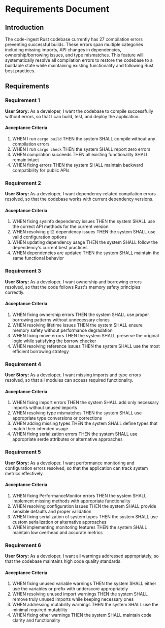 # Requirements Document

## Introduction

The code-ingest Rust codebase currently has 27 compilation errors preventing successful builds. These errors span multiple categories including missing imports, API changes in dependencies, ownership/borrowing issues, and type mismatches. This feature will systematically resolve all compilation errors to restore the codebase to a buildable state while maintaining existing functionality and following Rust best practices.

## Requirements

### Requirement 1

**User Story:** As a developer, I want the codebase to compile successfully without errors, so that I can build, test, and deploy the application.

#### Acceptance Criteria

1. WHEN I run `cargo build` THEN the system SHALL compile without any compilation errors
2. WHEN I run `cargo check` THEN the system SHALL report zero errors
3. WHEN compilation succeeds THEN all existing functionality SHALL remain intact
4. WHEN fixing errors THEN the system SHALL maintain backward compatibility for public APIs

### Requirement 2

**User Story:** As a developer, I want dependency-related compilation errors resolved, so that the codebase works with current dependency versions.

#### Acceptance Criteria

1. WHEN fixing sysinfo dependency issues THEN the system SHALL use the correct API methods for the current version
2. WHEN resolving git2 dependency issues THEN the system SHALL use valid configuration options
3. WHEN updating dependency usage THEN the system SHALL follow the dependency's current best practices
4. WHEN dependencies are updated THEN the system SHALL maintain the same functional behavior

### Requirement 3

**User Story:** As a developer, I want ownership and borrowing errors resolved, so that the code follows Rust's memory safety principles correctly.

#### Acceptance Criteria

1. WHEN fixing ownership errors THEN the system SHALL use proper borrowing patterns without unnecessary clones
2. WHEN resolving lifetime issues THEN the system SHALL ensure memory safety without performance degradation
3. WHEN fixing move errors THEN the system SHALL preserve the original logic while satisfying the borrow checker
4. WHEN resolving reference issues THEN the system SHALL use the most efficient borrowing strategy

### Requirement 4

**User Story:** As a developer, I want missing imports and type errors resolved, so that all modules can access required functionality.

#### Acceptance Criteria

1. WHEN fixing import errors THEN the system SHALL add only necessary imports without unused imports
2. WHEN resolving type mismatches THEN the system SHALL use appropriate type conversions or corrections
3. WHEN adding missing types THEN the system SHALL define types that match their intended usage
4. WHEN fixing serialization errors THEN the system SHALL use appropriate serde attributes or alternative approaches

### Requirement 5

**User Story:** As a developer, I want performance monitoring and configuration errors resolved, so that the application can track system metrics effectively.

#### Acceptance Criteria

1. WHEN fixing PerformanceMonitor errors THEN the system SHALL implement missing methods with appropriate functionality
2. WHEN resolving configuration issues THEN the system SHALL provide sensible defaults and proper validation
3. WHEN fixing serialization of system types THEN the system SHALL use custom serialization or alternative approaches
4. WHEN implementing monitoring features THEN the system SHALL maintain low overhead and accurate metrics

### Requirement 6

**User Story:** As a developer, I want all warnings addressed appropriately, so that the codebase maintains high code quality standards.

#### Acceptance Criteria

1. WHEN fixing unused variable warnings THEN the system SHALL either use the variables or prefix with underscore appropriately
2. WHEN resolving unused import warnings THEN the system SHALL remove truly unused imports while keeping necessary ones
3. WHEN addressing mutability warnings THEN the system SHALL use the minimal required mutability
4. WHEN fixing other warnings THEN the system SHALL maintain code clarity and functionality